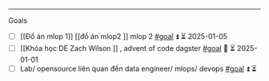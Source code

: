 
---
Goals 

-  [ ] [[Đồ án mlop 1]] [[đồ án mlop2 ]] mlop 2 [#goal](app://obsidian.md/index.html#goal) ⏫ ⏳ 2025-01-05
-  [ ] [[Khóa học DE Zach Wilson ]] , advent of code dagster [#goal](app://obsidian.md/index.html#goal)  🔼 ⏳ 2025-01-01
-  [ ] Lab/ opensource liên quan đến data engineer/ mlops/ devops [#goal](app://obsidian.md/index.html#goal)   ⏫ ⏳ 